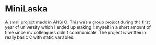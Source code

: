 # MiniLaska
A small project made in ANSI C.
This was a group project during the first year of university which I ended up making it myself in a short amount of time since my colleagues didn't communicate.
The project is written in really basic C with static variables.
